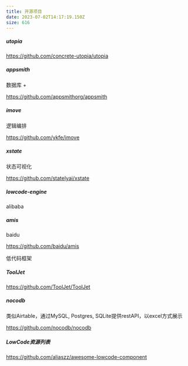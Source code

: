 ```yaml
---
title: 开源项目
date: 2023-07-02T14:17:19.150Z
size: 616
---
```

##### utopia

https://github.com/concrete-utopia/utopia 

##### appsmith

数据库 + 

https://github.com/appsmithorg/appsmith

##### imove

逻辑编排

https://github.com/ykfe/imove

##### xstate

状态可视化

https://github.com/statelyai/xstate

##### lowcode-engine

alibaba

##### amis

baidu

https://github.com/baidu/amis

低代码框架

##### ToolJet

https://github.com/ToolJet/ToolJet

##### nocodb

类似Airtable，通过MySQL, Postgres, SQLite提供restAPI，以excel方式展示

https://github.com/nocodb/nocodb

##### LowCode资源列表

https://github.com/aliaszz/awesome-lowcode-component
